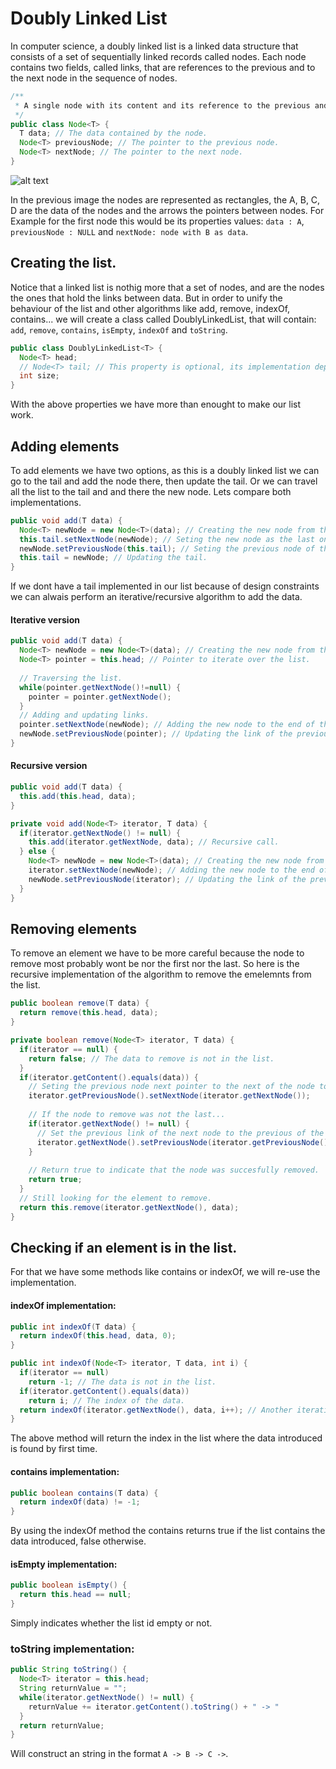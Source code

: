# Doubly Linked List
In computer science, a doubly linked list is a linked data structure that consists of a set of sequentially linked records called nodes. Each node contains two fields, called links, that are references to the previous and to the next node in the sequence of nodes.

```java
/**
 * A single node with its content and its reference to the previous and next nodes.
 */ 
public class Node<T> {
  T data; // The data contained by the node.
  Node<T> previousNode; // The pointer to the previous node.
  Node<T> nextNode; // The pointer to the next node.
}
```

![alt text](https://github.com/computer-science-uniovi/java-algorithms/blob/master/src/main/java/es/uniovi/data_structures/doubly_linked_list/DLL1.png)

In the previous image the nodes are represented as rectangles, the A, B, C, D are the data of the nodes and the arrows the pointers between nodes. For Example for the first node this would be its properties values: `data : A`, `previousNode : NULL` and `nextNode: node with B as data`.

## Creating the list.
Notice that a linked list is nothig more that a set of nodes, and are the nodes the ones that hold the links between data. But in order to unify the behaviour of the list and other algorithms like add, remove, indexOf, contains... we will create a class called DoublyLinkedList, that will contain: `add`, `remove`, `contains`, `isEmpty`, `indexOf` and `toString`.

```java
public class DoublyLinkedList<T> {
  Node<T> head;
  // Node<T> tail; // This property is optional, its implementation depends on the design.
  int size;
}
```
With the above properties we have more than enought to make our list work.

## Adding elements
To add elements we have two options, as this is a doubly linked list we can go to the tail and add the node there, then update the tail. Or we can travel all the list to the tail and and there the new node. Lets compare both implementations.

```java
public void add(T data) {
  Node<T> newNode = new Node<T>(data); // Creating the new node from the content.
  this.tail.setNextNode(newNode); // Seting the new node as the last one.
  newNode.setPreviousNode(this.tail); // Seting the previous node of the new last node as the previous last one.
  this.tail = newNode; // Updating the tail.
}
```

If we dont have a tail implemented in our list because of design constraints we can alwais perform an iterative/recursive algorithm to add the data.

#### Iterative version
```java
public void add(T data) {
  Node<T> newNode = new Node<T>(data); // Creating the new node from the content.
  Node<T> pointer = this.head; // Pointer to iterate over the list.
  
  // Traversing the list.
  while(pointer.getNextNode()!=null) {
    pointer = pointer.getNextNode();
  }
  // Adding and updating links.
  pointer.setNextNode(newNode); // Adding the new node to the end of the list.
  newNode.setPreviousNode(pointer); // Updating the link of the previous last node to the new one.
}
```

#### Recursive version
```java
public void add(T data) {
  this.add(this.head, data);
}

private void add(Node<T> iterator, T data) {
  if(iterator.getNextNode() != null) {
    this.add(iterator.getNextNode, data); // Recursive call.
  } else {
    Node<T> newNode = new Node<T>(data); // Creating the new node from the content.
    iterator.setNextNode(newNode); // Adding the new node to the end of the list.
    newNode.setPreviousNode(iterator); // Updating the link of the previous last node to the new one.
  }
}
```

## Removing elements
To remove an element we have to be more careful because the node to remove most probably wont be nor the first nor the last. So here is the recursive implementation of the algorithm to remove the emelemnts from the list.

```java
public boolean remove(T data) {
  return remove(this.head, data);
}

private boolean remove(Node<T> iterator, T data) {
  if(iterator == null) {
    return false; // The data to remove is not in the list.
  }
  if(iterator.getContent().equals(data)) {
    // Seting the previous node next pointer to the next of the node to remove.
    iterator.getPreviousNode().setNextNode(iterator.getNextNode());
    
    // If the node to remove was not the last...
    if(iterator.getNextNode() != null) {
      // Set the previous link of the next node to the previous of the node to remove.
      iterator.getNextNode().setPreviousNode(iterator.getPreviousNode());
    }
    
    // Return true to indicate that the node was succesfully removed.
    return true;
  }
  // Still looking for the element to remove.
  return this.remove(iterator.getNextNode(), data);
}
```

## Checking if an element is in the list.
For that we have some methods like contains or indexOf, we will re-use the implementation.

#### indexOf implementation:
```java
public int indexOf(T data) {
  return indexOf(this.head, data, 0);
}

public int indexOf(Node<T> iterator, T data, int i) {
  if(iterator == null)
    return -1; // The data is not in the list.
  if(iterator.getContent().equals(data))
    return i; // The index of the data.
  return indexOf(iterator.getNextNode(), data, i++); // Another iteration over the next element.
}
```
The above method will return the index in the list where the data introduced is found by first time.

#### contains implementation:
```java
public boolean contains(T data) {
  return indexOf(data) != -1;
}
```
By using the indexOf method the contains returns true if the list contains the data introduced, false otherwise.

#### isEmpty implementation:
```java
public boolean isEmpty() {
  return this.head == null;
}
```
Simply indicates whether the list id empty or not.

### toString implementation:

```java
public String toString() {
  Node<T> iterator = this.head;
  String returnValue = "";
  while(iterator.getNextNode() != null) {
    returnValue += iterator.getContent().toString() + " -> "
  }
  return returnValue;
}
```
Will construct an string in the format `A -> B -> C ->`.
